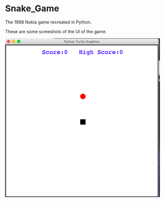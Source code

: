 # Snake_Game
The 1998 Nokia game recreated in Python.

These are some screeshots of the UI of the game.


![img](Start.png)


